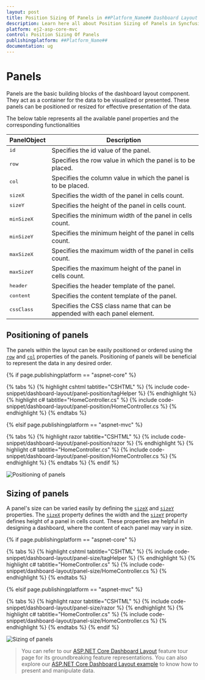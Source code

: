 ```yaml
---
layout: post
title: Position Sizing Of Panels in ##Platform_Name## Dashboard Layout Component
description: Learn here all about Position Sizing of Panels in Syncfusion ##Platform_Name## Dashboard Layout component of Syncfusion Essential JS 2 and more.
platform: ej2-asp-core-mvc
control: Position Sizing Of Panels
publishingplatform: ##Platform_Name##
documentation: ug
---
```



# Panels

Panels are the basic building blocks of the dashboard layout component. They act as a container for the data to be visualized or presented. These panels can be positioned or resized for effective presentation of the data.

The below table represents all the available panel properties and the corresponding functionalities

| **PanelObject** | **Description** |
| --- | --- |
| <kbd>id</kbd> | Specifies the id value of the panel. |
| <kbd>row</kbd> | Specifies the row value in which the panel is to be placed. |
| <kbd>col</kbd> | Specifies the column value in which the panel is to be placed. |
| <kbd>sizeX</kbd> | Specifies the width of the panel in cells count. |
| <kbd>sizeY</kbd> | Specifies the height of the panel in cells count. |
| <kbd>minSizeX</kbd> | Specifies the minimum width of the panel in cells count. |
| <kbd>minSizeY</kbd> | Specifies the minimum height of the panel in cells count. |
| <kbd>maxSizeX</kbd> | Specifies the maximum width of the panel in cells count. |
| <kbd>maxSizeY</kbd> | Specifies the maximum height of the panel in cells count. |
| <kbd>header</kbd> | Specifies the header template of the panel. |
| <kbd>content</kbd> | Specifies the content template of the panel. |
| <kbd>cssClass</kbd> | Specifies the CSS class name that can be appended with each panel element.|

## Positioning of panels

The panels within the layout can be easily positioned or ordered using the [`row`](https://help.syncfusion.com/cr/cref_files/aspnetcore-js2/Syncfusion.EJ2~Syncfusion.EJ2.Layouts.DashboardLayoutPanel~Row.html) and [`col`](https://help.syncfusion.com/cr/cref_files/aspnetcore-js2/Syncfusion.EJ2~Syncfusion.EJ2.Layouts.DashboardLayoutPanel~Col.html) properties of the panels. Positioning of panels will be beneficial to represent the data in any desired order.

{% if page.publishingplatform == "aspnet-core" %}

{% tabs %}
{% highlight cshtml tabtitle="CSHTML" %}
{% include code-snippet/dashboard-layout/panel-position/tagHelper %}
{% endhighlight %}
{% highlight c# tabtitle="HomeController.cs" %}
{% include code-snippet/dashboard-layout/panel-position/HomeController.cs %}
{% endhighlight %}
{% endtabs %}

{% elsif page.publishingplatform == "aspnet-mvc" %}

{% tabs %}
{% highlight razor tabtitle="CSHTML" %}
{% include code-snippet/dashboard-layout/panel-position/razor %}
{% endhighlight %}
{% highlight c# tabtitle="HomeController.cs" %}
{% include code-snippet/dashboard-layout/panel-position/HomeController.cs %}
{% endhighlight %}
{% endtabs %}
{% endif %}

![Positioning of panels](./../images/panel_position.PNG)

## Sizing of panels

A panel's size can be varied easily by defining the [`sizeX`](https://help.syncfusion.com/cr/cref_files/aspnetcore-js2/Syncfusion.EJ2~Syncfusion.EJ2.Layouts.DashboardLayoutPanel~SizeX.html) and [`sizeY`](https://help.syncfusion.com/cr/cref_files/aspnetcore-js2/Syncfusion.EJ2~Syncfusion.EJ2.Layouts.DashboardLayoutPanel~SizeY.html) properties. The [`sizeX`](https://help.syncfusion.com/cr/cref_files/aspnetcore-js2/Syncfusion.EJ2~Syncfusion.EJ2.Layouts.DashboardLayoutPanel~SizeX.html) property defines the width and the [`sizeY`](https://help.syncfusion.com/cr/cref_files/aspnetcore-js2/Syncfusion.EJ2~Syncfusion.EJ2.Layouts.DashboardLayoutPanel~SizeY.html) property defines height of a panel in cells count. These properties are helpful in designing a dashboard, where the content of each panel may vary in size.

{% if page.publishingplatform == "aspnet-core" %}

{% tabs %}
{% highlight cshtml tabtitle="CSHTML" %}
{% include code-snippet/dashboard-layout/panel-size/tagHelper %}
{% endhighlight %}
{% highlight c# tabtitle="HomeController.cs" %}
{% include code-snippet/dashboard-layout/panel-size/HomeController.cs %}
{% endhighlight %}
{% endtabs %}

{% elsif page.publishingplatform == "aspnet-mvc" %}

{% tabs %}
{% highlight razor tabtitle="CSHTML" %}
{% include code-snippet/dashboard-layout/panel-size/razor %}
{% endhighlight %}
{% highlight c# tabtitle="HomeController.cs" %}
{% include code-snippet/dashboard-layout/panel-size/HomeController.cs %}
{% endhighlight %}
{% endtabs %}
{% endif %}


![Sizing of panels](./../images/panel_size.PNG)

> You can refer to our [ASP.NET Core Dashboard Layout](https://www.syncfusion.com/aspnet-core-ui-controls/dashboard-layout) feature tour page for its groundbreaking feature representations. You can also explore our [ASP.NET Core Dashboard Layout example](https://ej2.syncfusion.com/aspnetcore/DashboardLayout/DefaultFunctionalities#/material) to know how to present and manipulate data.